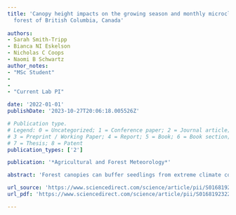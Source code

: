 ```yaml
---
title: 'Canopy height impacts on the growing season and monthly microclimate in a burned
  forest of British Columbia, Canada'
  
authors:
- Sarah Smith-Tripp
- Bianca NI Eskelson
- Nicholas C Coops
- Naomi B Schwartz
author_notes:
- "MSc Student"
-
-
- "Current Lab PI"

date: '2022-01-01'
publishDate: '2023-10-27T20:06:18.005526Z'

# Publication type.
# Legend: 0 = Uncategorized; 1 = Conference paper; 2 = Journal article;
# 3 = Preprint / Working Paper; 4 = Report; 5 = Book; 6 = Book section;
# 7 = Thesis; 8 = Patent
publication_types: ['2']

publication: '*Agricultural and Forest Meteorology*'

abstract: 'Forest canopies can buffer seedlings from extreme climate conditions. Yet, how disturbed forest canopies influence microclimate is not well understood, despite the important implications of microclimate for seedling establishment and post-disturbance successional trajectories. Better understanding of the relationship between a forest canopy and sub-canopy temperature and moisture conditions requires easily acquired and continuous forest canopy data, which is increasingly available due to new technology. Here, we measured canopy height using a remotely piloted aircraft (RPA) and monitored microclimate with low-cost temperature and soil moisture sensors in a sub-boreal forest impacted by fires of variable severity. We used regression models to investigate how differences in canopy height influenced microclimate variables. Mean growing season temperatures at -8 cm (soil), 0 cm (surface), and 15 cm (near-surface) relative to the ground surface were higher under shorter more disturbed canopies. Soil temperature was most sensitive to canopy height differences: linear models for the observed data range predicted a 2.0 °C increase in mean growing season soil temperature with every 10 m decrease in canopy height. We observed a weak negative relationship between canopy height and mean growing season soil moisture. We found that canopy height summarized at moderate resolution (15 m) better explained differences in temperature in our disturbed landscape. This work informs future methods to produce gridded microclimate datasets and outlines the impact of disturbed forest structure on microclimate variables. Our results show that the characteristics of the forest canopy remaining after a burn impact microclimates, which has important implications for post-fire ecosystems.'

url_source: 'https://www.sciencedirect.com/science/article/pii/S0168192322002556'
url_pdf: 'https://www.sciencedirect.com/science/article/pii/S0168192322002556/pdfft?md5=4f681dfdecccb84763ba33b70d952139&pid=1-s2.0-S0168192322002556-main.pdf'

---
```

